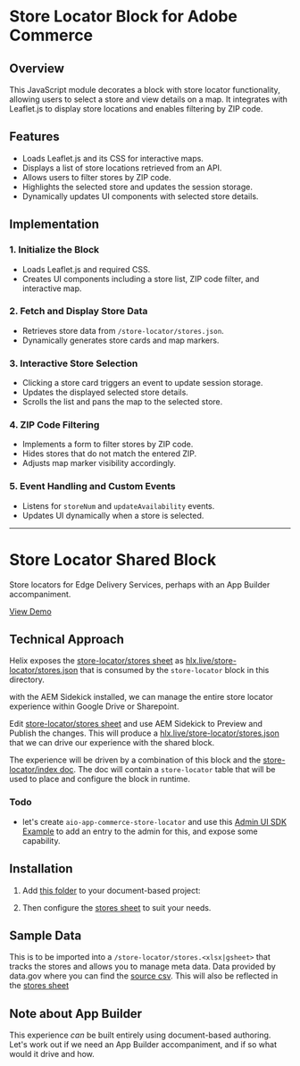 # Store Locator Block for Adobe Commerce

## Overview
This JavaScript module decorates a block with store locator functionality, allowing users to select a store and view details on a map. It integrates with Leaflet.js to display store locations and enables filtering by ZIP code.

## Features
- Loads Leaflet.js and its CSS for interactive maps.
- Displays a list of store locations retrieved from an API.
- Allows users to filter stores by ZIP code.
- Highlights the selected store and updates the session storage.
- Dynamically updates UI components with selected store details.

## Implementation
### 1. **Initialize the Block**
- Loads Leaflet.js and required CSS.
- Creates UI components including a store list, ZIP code filter, and interactive map.

### 2. **Fetch and Display Store Data**
- Retrieves store data from `/store-locator/stores.json`.
- Dynamically generates store cards and map markers.

### 3. **Interactive Store Selection**
- Clicking a store card triggers an event to update session storage.
- Updates the displayed selected store details.
- Scrolls the list and pans the map to the selected store.

### 4. **ZIP Code Filtering**
- Implements a form to filter stores by ZIP code.
- Hides stores that do not match the entered ZIP.
- Adjusts map marker visibility accordingly.

### 5. **Event Handling and Custom Events**
- Listens for `storeNum` and `updateAvailability` events.
- Updates UI dynamically when a store is selected.

---

# Store Locator Shared Block

Store locators for Edge Delivery Services, perhaps with an App Builder accompaniment.

[View Demo](https://locator--showcase-evergreen-commerce-storefront--blueacorninc.hlx.live/store-locator/)

## Technical Approach

Helix exposes the [store-locator/stores sheet](https://docs.google.com/spreadsheets/d/1zk2k46zqc73RS_NhzvkxTmgPbSRN0Vsunjla-tzUAyw/edit?gid=1909637118#gid=1909637118) as [hlx.live/store-locator/stores.json](https://main--showcase-evergreen-commerce-storefront--blueacorninc.hlx.live/store-locator/stores.json) that is consumed by the `store-locator` block in this directory.

with the AEM Sidekick installed, we can manage the entire store locator experience within Google Drive or Sharepoint. 

Edit [store-locator/stores sheet](https://docs.google.com/spreadsheets/d/1zk2k46zqc73RS_NhzvkxTmgPbSRN0Vsunjla-tzUAyw/edit?gid=1909637118#gid=1909637118) and use AEM Sidekick to Preview and Publish the changes. This will produce a [hlx.live/store-locator/stores.json](https://main--showcase-evergreen-commerce-storefront--blueacorninc.hlx.live/store-locator/stores.json) that we can drive our experience with the shared block.

The experience will be driven by a combination of this block and the [store-locator/index doc](https://docs.google.com/document/d/1PPViXzysO9FdQouEtEPp1pmww1NrJScWgIy0KxmKsPQ/edit?tab=t.0#heading=h.nbh8hvrzlmhd). The doc will contain a `store-locator` table that will be used to place and configure the block in runtime. 

### Todo

* let's create `aio-app-commerce-store-locator` and use this [Admin UI SDK Example](https://github.com/adobe/adobe-commerce-samples/tree/main/admin-ui-sdk/menu/custom-menu) to add an entry to the admin for this, and expose some capability.


## Installation

1. Add [this folder](https://drive.google.com/drive/u/0/folders/1jaCzCSbFBAAQPr0816HJuUqfMMGRcRiK) to your document-based project:

2. Then configure the [stores sheet](https://docs.google.com/spreadsheets/d/1zk2k46zqc73RS_NhzvkxTmgPbSRN0Vsunjla-tzUAyw/edit?gid=1909637118#gid=1909637118) to suit your needs. 


## Sample Data

This is to be imported into a `/store-locator/stores.<xlsx|gsheet>` that tracks the stores and allows you to manage meta data. Data provided by data.gov where you can find the [source csv](https://opendata.dc.gov/api/download/v1/items/1d7c9d0e3aac49c1aa88d377a3bae430/csv?layers=4). This will also be reflected in the [stores sheet](https://docs.google.com/spreadsheets/d/1zk2k46zqc73RS_NhzvkxTmgPbSRN0Vsunjla-tzUAyw/edit?gid=1909637118#gid=1909637118)


## Note about App Builder

This experience _can_ be built entirely using document-based authoring. Let's work out if we need an App Builder accompaniment, and if so what would it drive and how.